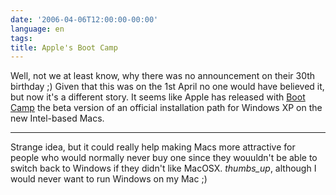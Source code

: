 ```yaml
---
date: '2006-04-06T12:00:00-00:00'
language: en
tags:
title: Apple's Boot Camp
---
```



Well, not we at least know, why there was no announcement on their 30th birthday ;) Given that this was on the 1st April no one would have believed it, but now it's a different story. It seems like Apple has released with [Boot Camp](http://www.apple.com/macosx/bootcamp/) the beta version of an official installation path for Windows XP on the new Intel-based Macs.

-------------------------------



Strange idea, but it could really help making Macs more attractive for people who would normally never buy one since they wouuldn't be able to switch back to Windows if they didn't like MacOSX. *thumbs_up*, although I would never want to run Windows on my Mac ;)
